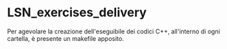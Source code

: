 # LSN_exercises_delivery

Per agevolare la creazione dell'eseguibile dei codici C++, all'interno di ogni cartella, è presente un makefile apposito.
